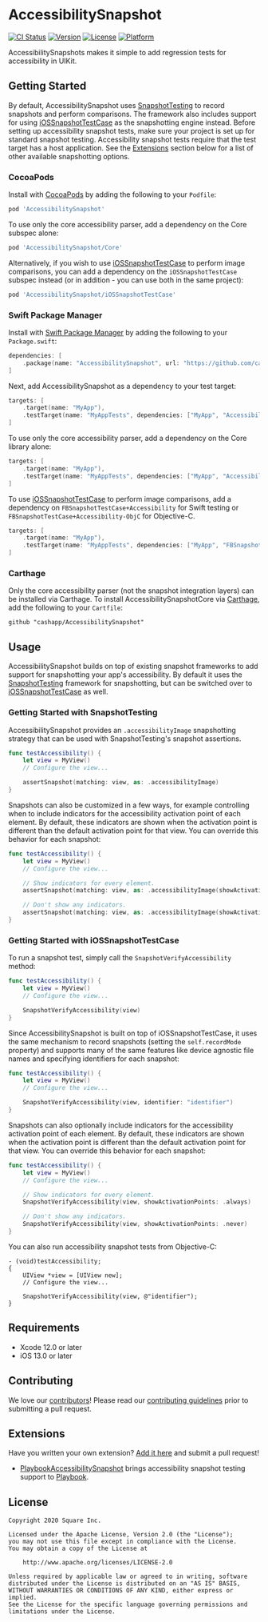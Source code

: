 # AccessibilitySnapshot

[![CI Status](https://img.shields.io/github/actions/workflow/status/CashApp/AccessibilitySnapshot/ci.yml?branch=master)](https://github.com/CashApp/AccessibilitySnapshot/actions?query=workflow%3ACI+branch%3Amaster)
[![Version](https://img.shields.io/cocoapods/v/AccessibilitySnapshot.svg?style=flat)](https://cocoapods.org/pods/AccessibilitySnapshot)
[![License](https://img.shields.io/cocoapods/l/AccessibilitySnapshot.svg?style=flat)](https://cocoapods.org/pods/AccessibilitySnapshot)
[![Platform](https://img.shields.io/cocoapods/p/AccessibilitySnapshot.svg?style=flat)](https://cocoapods.org/pods/AccessibilitySnapshot)

AccessibilitySnapshots makes it simple to add regression tests for accessibility in UIKit.

## Getting Started

By default, AccessibilitySnapshot uses [SnapshotTesting](https://github.com/pointfreeco/swift-snapshot-testing) to record snapshots and perform comparisons. The framework also includes support for using [iOSSnapshotTestCase](https://github.com/uber/ios-snapshot-test-case) as the snapshotting engine instead. Before setting up accessibility snapshot tests, make sure your project is set up for standard snapshot testing. Accessibility snapshot tests require that the test target has a host application. See the [Extensions](#extensions) section below for a list of other available snapshotting options.

### CocoaPods

Install with [CocoaPods](https://cocoapods.org) by adding the following to your `Podfile`:

```ruby
pod 'AccessibilitySnapshot'
```

To use only the core accessibility parser, add a dependency on the Core subspec alone:

```ruby
pod 'AccessibilitySnapshot/Core'
```

Alternatively, if you wish to use [iOSSnapshotTestCase](https://github.com/uber/ios-snapshot-test-case) to perform image comparisons, you can add a dependency on the `iOSSnapshotTestCase` subspec instead (or in addition - you can use both in the same project):

```ruby
pod 'AccessibilitySnapshot/iOSSnapshotTestCase'
```

### Swift Package Manager

Install with [Swift Package Manager](https://swift.org/package-manager/) by adding the following to your `Package.swift`:

```swift
dependencies: [
    .package(name: "AccessibilitySnapshot", url: "https://github.com/cashapp/AccessibilitySnapshot.git", from: "0.4.1"),
]
```

Next, add AccessibilitySnapshot as a dependency to your test target:

```swift
targets: [
    .target(name: "MyApp"),
    .testTarget(name: "MyAppTests", dependencies: ["MyApp", "AccessibilitySnapshot"])
]
```

To use only the core accessibility parser, add a dependency on the Core library alone:

```swift
targets: [
    .target(name: "MyApp"),
    .testTarget(name: "MyAppTests", dependencies: ["MyApp", "AccessibilitySnapshotCore"])
]
```

To use [iOSSnapshotTestCase](https://github.com/uber/ios-snapshot-test-case) to perform image comparisons, add a dependency on `FBSnapshotTestCase+Accessibility` for Swift testing or `FBSnapshotTestCase+Accessibility-ObjC` for Objective-C.

```swift
targets: [
    .target(name: "MyApp"),
    .testTarget(name: "MyAppTests", dependencies: ["MyApp", "FBSnapshotTestCase+Accessibility"])
]
```

### Carthage

Only the core accessibility parser (not the snapshot integration layers) can be installed via Carthage. To install AccessibilitySnapshotCore via [Carthage](https://github.com/Carthage/Carthage), add the following to your `Cartfile`:

```ogdl
github "cashapp/AccessibilitySnapshot"
```

## Usage

AccessibilitySnapshot builds on top of existing snapshot frameworks to add support for snapshotting your app's accessibility. By default it uses the [SnapshotTesting](https://github.com/pointfreeco/swift-snapshot-testing) framework for snapshotting, but can be switched over to [iOSSnapshotTestCase](https://github.com/uber/ios-snapshot-test-case) as well.

### Getting Started with SnapshotTesting

AccessibilitySnapshot provides an `.accessibilityImage` snapshotting strategy that can be used with SnapshotTesting's snapshot assertions.

```swift
func testAccessibility() {
    let view = MyView()
    // Configure the view...

    assertSnapshot(matching: view, as: .accessibilityImage)
}
```

Snapshots can also be customized in a few ways, for example controlling when to include indicators for the accessibility activation point of each element. By default, these indicators are shown when the activation point is different than the default activation point for that view. You can override this behavior for each snapshot:

```swift
func testAccessibility() {
    let view = MyView()
    // Configure the view...

    // Show indicators for every element.
    assertSnapshot(matching: view, as: .accessibilityImage(showActivationPoints: .always))

    // Don't show any indicators.
    assertSnapshot(matching: view, as: .accessibilityImage(showActivationPoints: .never))
}
```

### Getting Started with iOSSnapshotTestCase

To run a snapshot test, simply call the `SnapshotVerifyAccessibility` method:

```swift
func testAccessibility() {
    let view = MyView()
    // Configure the view...

    SnapshotVerifyAccessibility(view)
}
```

Since AccessibilitySnapshot is built on top of iOSSnapshotTestCase, it uses the same mechanism to record snapshots (setting the `self.recordMode` property) and supports many of the same features like device agnostic file names and specifying identifiers for each snapshot:

```swift
func testAccessibility() {
    let view = MyView()
    // Configure the view...

    SnapshotVerifyAccessibility(view, identifier: "identifier")
}
```

Snapshots can also optionally include indicators for the accessibility activation point of each element. By default, these indicators are shown when the activation point is different than the default activation point for that view. You can override this behavior for each snapshot:

```swift
func testAccessibility() {
    let view = MyView()
    // Configure the view...

    // Show indicators for every element.
    SnapshotVerifyAccessibility(view, showActivationPoints: .always)

    // Don't show any indicators.
    SnapshotVerifyAccessibility(view, showActivationPoints: .never)
}
```

You can also run accessibility snapshot tests from Objective-C:

```objc
- (void)testAccessibility;
{
    UIView *view = [UIView new];
    // Configure the view...

    SnapshotVerifyAccessibility(view, @"identifier");
}
```

## Requirements

* Xcode 12.0 or later
* iOS 13.0 or later

## Contributing

We love our
[contributors](https://github.com/CashApp/AccessibilitySnapshot/graphs/contributors)!
Please read our [contributing guidelines](CONTRIBUTING.md) prior to submitting
a pull request.

## Extensions

Have you written your own extension? [Add it here](https://github.com/cashapp/AccessibilitySnapshot/edit/master/README.md) and submit a pull request!

* [PlaybookAccessibilitySnapshot](https://github.com/playbook-ui/accessibility-snapshot-ios) brings accessibility snapshot testing support to [Playbook](https://github.com/playbook-ui/playbook-ios).

## License

```
Copyright 2020 Square Inc.

Licensed under the Apache License, Version 2.0 (the "License");
you may not use this file except in compliance with the License.
You may obtain a copy of the License at

    http://www.apache.org/licenses/LICENSE-2.0

Unless required by applicable law or agreed to in writing, software
distributed under the License is distributed on an "AS IS" BASIS,
WITHOUT WARRANTIES OR CONDITIONS OF ANY KIND, either express or implied.
See the License for the specific language governing permissions and
limitations under the License.
```
